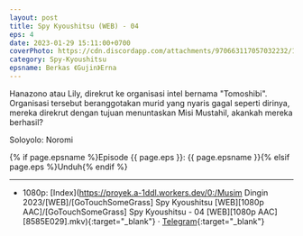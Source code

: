 ```yaml
---
layout: post
title: Spy Kyoushitsu (WEB) - 04
eps: 4
date: 2023-01-29 15:11:00+0700
coverPhoto: https://cdn.discordapp.com/attachments/970663117057032232/1069163842417999892/mpv-shot0196.jpg
category: Spy-Kyoushitsu
epsname: Berkas 《Gujin》Erna
---
```


Hanazono atau Lily, direkrut ke organisasi intel bernama "Tomoshibi". Organisasi tersebut beranggotakan murid yang nyaris gagal seperti dirinya, mereka direkrut dengan tujuan menuntaskan Misi Mustahil, akankah mereka berhasil?

Soloyolo: Noromi

{% if page.epsname %}Episode {{ page.eps }}: {{ page.epsname }}{% elsif page.eps %}Unduh{% endif %}

---
- 1080p: [Index](https://proyek.a-1ddl.workers.dev/0:/Musim Dingin 2023/[WEB]/[GoTouchSomeGrass] Spy Kyoushitsu [WEB][1080p AAC]/[GoTouchSomeGrass] Spy Kyoushitsu - 04 [WEB][1080p AAC][8585E029].mkv){:target="_blank"} &middot; [Telegram](https://t.me/a1fansubweeklies/193){:target="_blank"}

